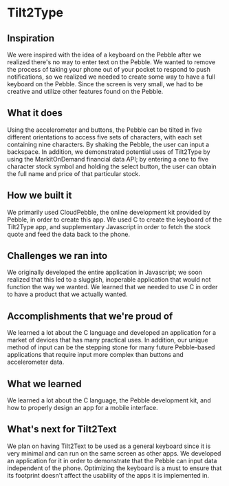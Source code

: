 # Tilt2Type

## Inspiration

We were inspired with the idea of a keyboard on the Pebble after we realized there's no way to enter text on the Pebble. We wanted to remove the process of taking your phone out of your pocket to respond to push notifications, so we realized we needed to create some way to have a full keyboard on the Pebble. Since the screen is very small, we had to be creative and utilize other features found on the Pebble. 

## What it does

Using the accelerometer and buttons, the Pebble can be tilted in five different orientations to access five sets of characters, with each set containing nine characters. By shaking the Pebble, the user can input a backspace. In addition, we demonstrated potential uses of Tilt2Type by using the MarkitOnDemand  financial data API; by entering a one to five character stock symbol and holding the select button, the user can obtain the full name and price of that particular stock. 

## How we built it

We primarily used CloudPebble, the online development kit provided by Pebble, in order to create this app. We used C to create the keyboard of the Tilt2Type app, and supplementary Javascript in order to fetch the stock quote and feed the data back to the phone. 

## Challenges we ran into

We originally developed the entire application in Javascript; we soon realized that this led to a sluggish, inoperable application that would not function the way we wanted. We learned that we needed to use C in order to have a product that we actually wanted. 

## Accomplishments that we're proud of

We learned a lot about the C language and developed an application for a market of devices that has many practical uses. In addition, our unique method of input can be the stepping stone for many future Pebble-based applications that require input more complex than buttons and accelerometer data. 

## What we learned

We learned a lot about the C language, the Pebble development kit, and how to properly design an app for a mobile interface. 

## What's next for Tilt2Text

We plan on having Tilt2Text to be used as a general keyboard since it is very minimal and can run on the same screen as other apps. We developed an application for it in order to demonstrate that the Pebble can input data independent of the phone. Optimizing the keyboard is a must to ensure that its footprint doesn't affect the usability of the apps it is implemented in.
